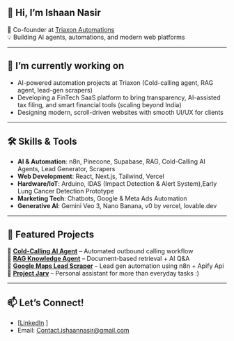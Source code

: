 ## 👋 Hi, I’m Ishaan Nasir

🚀 Co-founder at [Triaxon Automations](https://www.triaxon.in)  
💡 Building AI agents, automations, and modern web platforms  

---

## 🔭 I’m currently working on
 - AI-powered automation projects at Triaxon (Cold-calling agent, RAG agent, lead-gen scrapers)
 - Developing a FinTech SaaS platform to bring transparency, AI-assisted tax filing, and smart financial tools (scaling beyond India)
 - Designing modern, scroll-driven websites with smooth UI/UX for clients

---

## 🛠 Skills & Tools  
- **AI & Automation**: n8n, Pinecone, Supabase, RAG, Cold-Calling AI Agents, Lead Generator, Scrapers
- **Web Development**: React, Next.js, Tailwind, Vercel  
- **Hardware/IoT**: Arduino, IDAS (Impact Detection & Alert System),Early Lung Cancer Detection Prototype  
- **Marketing Tech**: Chatbots, Google & Meta Ads Automation 
- **Generative AI**: Gemini Veo 3, Nano Banana, v0 by vercel, lovable.dev

---

## 📌 Featured Projects  
🔹 **[Cold-Calling AI Agent](https://github.com/Ishaan-nasir/Cold-Calling-AI-Agent)** – Automated outbound calling workflow  
🔹 **[RAG Knowledge Agent](#)** – Document-based retrieval + AI Q&A  
🔹 **[Google Maps Lead Scraper](https://github.com/Ishaan-nasir/Google-Maps-Lead-Generator)** – Lead gen automation using n8n + Apify Api  
🔹 **[Project Jarv](https://github.com/Ishaan-nasir/Project-Jarv)** – Personal assistant for more than everyday tasks :)


---

## 📫 Let’s Connect!  
- [[LinkedIn](https://www.linkedin.com/in/ishaan-nasir-12bb72379/)  ]
- Email: Contact.ishaannasir@gmail.com


